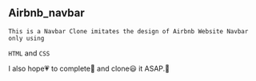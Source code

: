 ## Airbnb_navbar
    This is a Navbar Clone imitates the design of Airbnb Website Navbar only using 
`HTML` and `CSS`

I also hope💗 to complete📔 and clone😃 it ASAP.🚀